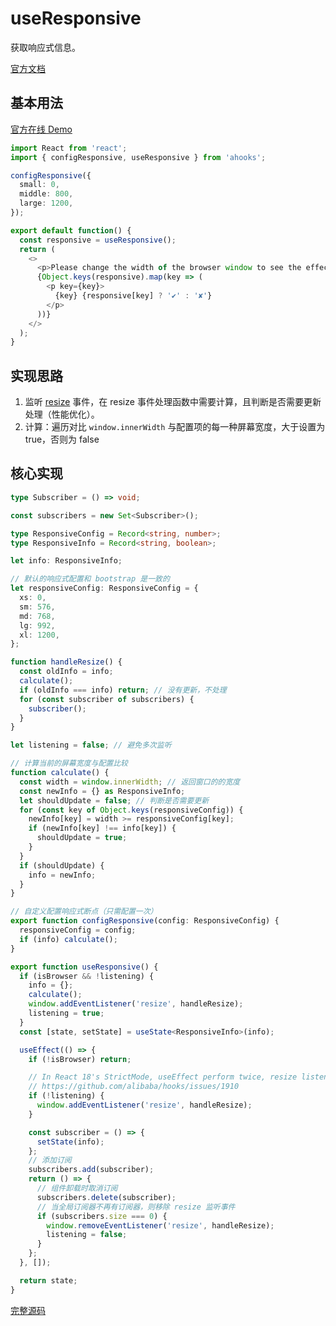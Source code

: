 # useResponsive

获取响应式信息。

[官方文档](https://ahooks.js.org/zh-CN/hooks/use-mouse)

## 基本用法

[官方在线 Demo](https://ahooks.js.org/~demos/useresponsive-demo1/)

```ts
import React from 'react';
import { configResponsive, useResponsive } from 'ahooks';

configResponsive({
  small: 0,
  middle: 800,
  large: 1200,
});

export default function() {
  const responsive = useResponsive();
  return (
    <>
      <p>Please change the width of the browser window to see the effect: </p>
      {Object.keys(responsive).map(key => (
        <p key={key}>
          {key} {responsive[key] ? '✔' : '✘'}
        </p>
      ))}
    </>
  );
}
```

## 实现思路

1. 监听 [resize](https://developer.mozilla.org/en-US/docs/Web/API/Window/resize_event) 事件，在 resize 事件处理函数中需要计算，且判断是否需要更新处理（性能优化）。
2. 计算：遍历对比 `window.innerWidth` 与配置项的每一种屏幕宽度，大于设置为 true，否则为 false

## 核心实现

```ts
type Subscriber = () => void;

const subscribers = new Set<Subscriber>();

type ResponsiveConfig = Record<string, number>;
type ResponsiveInfo = Record<string, boolean>;

let info: ResponsiveInfo;

// 默认的响应式配置和 bootstrap 是一致的
let responsiveConfig: ResponsiveConfig = {
  xs: 0,
  sm: 576,
  md: 768,
  lg: 992,
  xl: 1200,
};

function handleResize() {
  const oldInfo = info;
  calculate();
  if (oldInfo === info) return; // 没有更新，不处理
  for (const subscriber of subscribers) {
    subscriber();
  }
}

let listening = false; // 避免多次监听

// 计算当前的屏幕宽度与配置比较
function calculate() {
  const width = window.innerWidth; // 返回窗口的的宽度
  const newInfo = {} as ResponsiveInfo;
  let shouldUpdate = false; // 判断是否需要更新
  for (const key of Object.keys(responsiveConfig)) {
    newInfo[key] = width >= responsiveConfig[key];
    if (newInfo[key] !== info[key]) {
      shouldUpdate = true;
    }
  }
  if (shouldUpdate) {
    info = newInfo;
  }
}

// 自定义配置响应式断点（只需配置一次）
export function configResponsive(config: ResponsiveConfig) {
  responsiveConfig = config;
  if (info) calculate();
}

export function useResponsive() {
  if (isBrowser && !listening) {
    info = {};
    calculate();
    window.addEventListener('resize', handleResize);
    listening = true;
  }
  const [state, setState] = useState<ResponsiveInfo>(info);

  useEffect(() => {
    if (!isBrowser) return;

    // In React 18's StrictMode, useEffect perform twice, resize listener is remove, so handleResize is never perform.
    // https://github.com/alibaba/hooks/issues/1910
    if (!listening) {
      window.addEventListener('resize', handleResize);
    }

    const subscriber = () => {
      setState(info);
    };
    // 添加订阅
    subscribers.add(subscriber);
    return () => {
      // 组件卸载时取消订阅
      subscribers.delete(subscriber);
      // 当全局订阅器不再有订阅器，则移除 resize 监听事件
      if (subscribers.size === 0) {
        window.removeEventListener('resize', handleResize);
        listening = false;
      }
    };
  }, []);

  return state;
}
```

[完整源码](https://github.com/alibaba/hooks/blob/v3.7.4/packages/hooks/src/useResponsive/index.ts)
